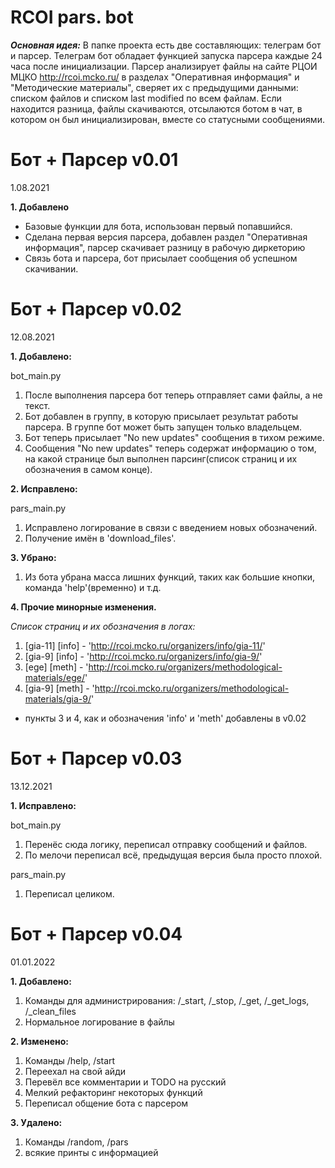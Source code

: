 # RCOI pars. bot

**_Основная идея:_**
В папке проекта есть две составляющих: телеграм бот и парсер. 
Телеграм бот обладает функцией запуска парсера каждые 24 часа после инициализации. 
Парсер анализирует файлы на сайте РЦОИ МЦКО http://rcoi.mcko.ru/ в разделах "Оперативная информация" и "Методические материалы",
сверяет их с предыдущими данными: списком файлов и списком last modified по всем файлам. Если находится разница, файлы скачиваются, 
отсылаются ботом в чат, в котором он был инициализирован, вместе со статусными сообщениями.

# **Бот + Парсер v0.01**

1.08.2021

**1. Добавлено**

- Базовые функции для бота, использован первый попавшийся.
- Сделана первая версия парсера, добавлен раздел "Оперативная информация", парсер скачивает разницу в рабочую диркеторию
- Связь бота и парсера, бот присылает сообщения об успешном скачивании.

# **Бот + Парсер v0.02**


12.08.2021

**1. Добавлено:**

bot_main.py
1) После выполнения парсера бот теперь отправляет сами файлы, а не текст.
2) Бот добавлен в группу, в которую присылает результат работы парсера. В группе бот может быть запущен только владельцем.
3) Бот теперь присылает "No new updates" сообщения в тихом режиме.
4) Сообщения "No new updates" теперь содержат информацию о том, на какой странице был выполнен парсинг(список страниц и их обозначения в самом конце).

**2. Исправлено:**

pars_main.py
1) Исправлено логирование в связи с введением новых обозначений.
2) Получение имён в 'download_files'.

**3. Убрано:**

1) Из бота убрана масса лишних функций, таких как большие кнопки, команда 'help'(временно) и т.д.

**4. Прочие минорные изменения.**

*Список страниц и их обозначения в логах:*
1) [gia-11] [info] - 'http://rcoi.mcko.ru/organizers/info/gia-11/'
2) [gia-9] [info]  - 'http://rcoi.mcko.ru/organizers/info/gia-9/'
3) [ege] [meth]    - 'http://rcoi.mcko.ru/organizers/methodological-materials/ege/'
4) [gia-9] [meth]  - 'http://rcoi.mcko.ru/organizers/methodological-materials/gia-9/'

* пункты 3 и 4, как и обозначения 'info' и 'meth' добавлены в v0.02


# **Бот + Парсер v0.03**

13.12.2021

**1. Исправлено:**

bot_main.py
1) Перенёс сюда логику, переписал отправку сообщений и файлов.
2) По мелочи переписал всё, предыдущая версия была просто плохой.

pars_main.py
1) Переписал целиком.


# **Бот + Парсер v0.04**

01.01.2022

**1. Добавлено:**

1) Команды для администрирования: /_start, /_stop, /_get, /_get_logs, /_clean_files
1) Нормальное логирование в файлы

**2. Изменено:**

1) Команды /help, /start
2) Переехал на свой айди
3) Перевёл все комментарии и TODO на русский
4) Мелкий рефакторинг некоторых функций
5) Переписал общение бота с парсером

**3. Удалено:**

1) Команды /random, /pars
2) всякие принты с информацией
